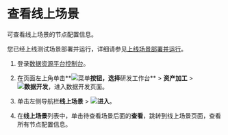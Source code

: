 # 查看线上场景

可查看线上场景的节点配置信息。

您已经上线测试场景部署并运行，详细请参见[上线场景部署并运行]()。

1.  登录[数据资源平台控制台](https://dataq.console.aliyun.com)。

2.  在页面左上角单击**![菜单](https://static-aliyun-doc.oss-accelerate.aliyuncs.com/assets/img/zh-CN/6504337061/p188771.png)**按钮，选择**研发工作台** \> **资产加工** \> **![数据开发](https://static-aliyun-doc.oss-accelerate.aliyuncs.com/assets/img/zh-CN/2524223261/p282097.png)**，进入数据开发页面。

3.  单击左侧导航栏**线上场景** \> **![进入](https://static-aliyun-doc.oss-accelerate.aliyuncs.com/assets/img/zh-CN/6504337061/p188815.png)**。

4.  在**线上场景**列表中，单击待查看场景后面的**查看**，跳转到线上场景页面，查看所有节点配置信息。


